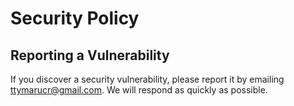 # Security Policy

## Reporting a Vulnerability

If you discover a security vulnerability, please report it by emailing ttymarucr@gmail.com. We will respond as quickly as possible.